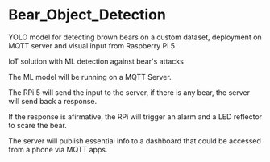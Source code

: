 # Bear_Object_Detection
YOLO model for detecting brown bears on a custom dataset, deployment on MQTT server and visual input from Raspberry Pi 5

IoT solution with ML detection against bear's attacks

The ML model will be running on a MQTT Server.

The RPi 5 will send the input to the server, if there is any bear, the server will send back a response.

If the response is afirmative, the RPi will trigger an alarm and a LED reflector to scare the bear.

The server will publish essential info to a dashboard that could be accessed from a phone via MQTT apps.
